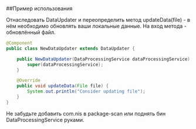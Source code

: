 ##Пример использования 

Отнаследовать DataUpdater и переопределить метод updateData(file) - в нём необходимо обновлять ваши локальные данные. На вход метода - обновлённый файл.
```java
@Component
public class NewDataUpdater extends DataUpdater {

    public NewDataUpdater(DataProcessingService dataProcessingService) {
        super(dataProcessingService);
    }

    @Override
    public void updateData(File file) {
        System.out.println("Consider updating file");
    }
}
```
Не забудьте добавить com.nis в package-scan или поднять бин DataProcessingService руками.
